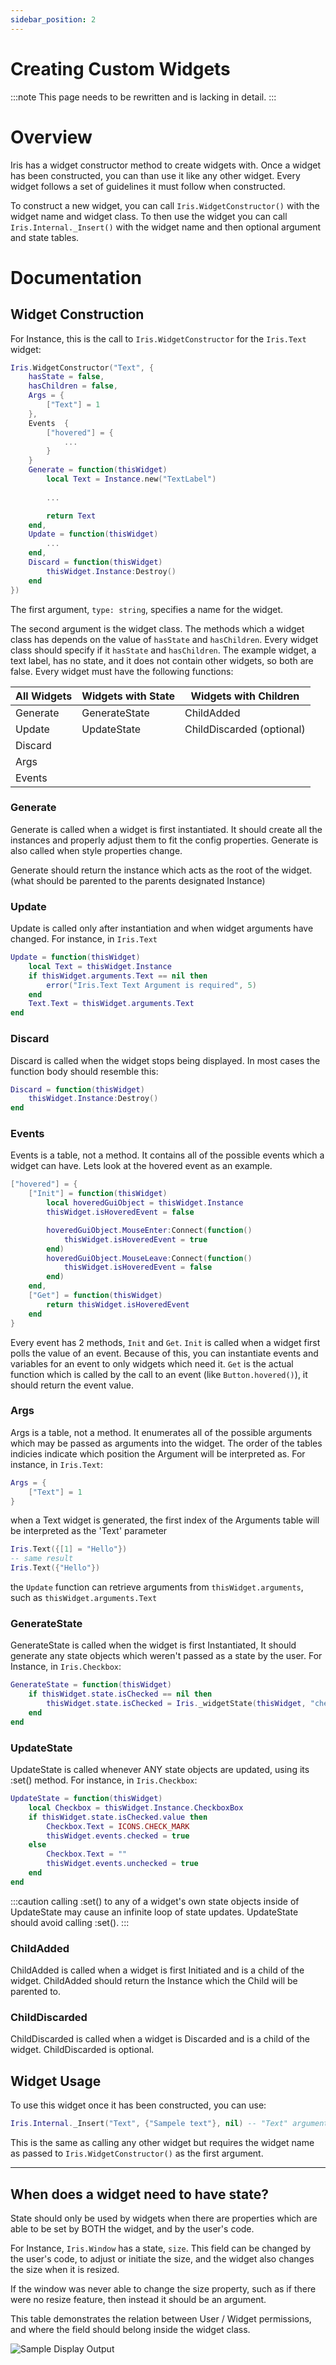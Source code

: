 ```yaml
---
sidebar_position: 2
---
```


# Creating Custom Widgets

:::note
This page needs to be rewritten and is lacking in detail.
:::

# Overview

Iris has a widget constructor method to create widgets with. Once a widget has been constructed, you can than use it like any other widget. Every widget follows a set of guidelines it must follow when constructed.

To construct a new widget, you can call `Iris.WidgetConstructor()` with the widget name and widget class. To then use the widget you can call `Iris.Internal._Insert()` with the widget name and then optional argument and state tables.

# Documentation

## Widget Construction

For Instance, this is the call to `Iris.WidgetConstructor` for the `Iris.Text` widget:
```lua
Iris.WidgetConstructor("Text", {
    hasState = false,
    hasChildren = false,
    Args = {
        ["Text"] = 1
    },
    Events  {
        ["hovered"] = {
            ...
        }
    }
    Generate = function(thisWidget)
        local Text = Instance.new("TextLabel")
        
        ...

        return Text
    end,
    Update = function(thisWidget)
        ...
    end,
    Discard = function(thisWidget)
        thisWidget.Instance:Destroy()
    end
})
```


The first argument, `type: string`, specifies a name for the widget.


The second argument is the widget class. The methods which a widget class has depends on the value of `hasState` and `hasChildren`. Every widget class should specify if it `hasState` and `hasChildren`. The example widget, a text label, has no state, and it does not contain other widgets, so both are false. Every widget must have the following functions:

| All Widgets | Widgets with State | Widgets with Children     |
| ----------- | ------------------ | ------------------------- |
| Generate    | GenerateState      | ChildAdded                |
| Update      | UpdateState        | ChildDiscarded (optional) |
| Discard     |                    |                           |
| Args        |                    |                           |
| Events      |                    |                           |

### Generate
Generate is called when a widget is first instantiated. It should create all the instances and properly adjust them to fit the config properties.
Generate is also called when style properties change.

Generate should return the instance which acts as the root of the widget. (what should be parented to the parents designated Instance)

### Update
Update is called only after instantiation and when widget arguments have changed. 
For instance, in `Iris.Text`
```lua
Update = function(thisWidget)
    local Text = thisWidget.Instance
    if thisWidget.arguments.Text == nil then
        error("Iris.Text Text Argument is required", 5)
    end
    Text.Text = thisWidget.arguments.Text
end
```

### Discard
Discard is called when the widget stops being displayed. In most cases the function body should resemble this:
```lua
Discard = function(thisWidget)
    thisWidget.Instance:Destroy()
end
```

### Events
Events is a table, not a method. It contains all of the possible events which a widget can have. Lets look at the hovered event as an example.
```lua
["hovered"] = {
    ["Init"] = function(thisWidget)
        local hoveredGuiObject = thisWidget.Instance
        thisWidget.isHoveredEvent = false

        hoveredGuiObject.MouseEnter:Connect(function()
            thisWidget.isHoveredEvent = true
        end)
        hoveredGuiObject.MouseLeave:Connect(function()
            thisWidget.isHoveredEvent = false
        end)
    end,
    ["Get"] = function(thisWidget)
        return thisWidget.isHoveredEvent
    end
}
```
Every event has 2 methods, `Init` and `Get`. 
`Init` is called when a widget first polls the value of an event.
Because of this, you can instantiate events and variables for an event to only widgets which need it.
`Get` is the actual function which is called by the call to an event (like `Button.hovered()`), it should return the event value.

### Args
Args is a table, not a method. It enumerates all of the possible arguments which may be passed as arguments into the widget.
The order of the tables indicies indicate which position the Argument will be interpreted as. For instance, in `Iris.Text`:
```lua
Args = {
    ["Text"] = 1
}
```
when a Text widget is generated, the first index of the Arguments table will be interpreted as the 'Text' parameter
```lua
Iris.Text({[1] = "Hello"})
-- same result
Iris.Text({"Hello"})
```
the `Update` function can retrieve arguments from `thisWidget.arguments`, such as `thisWidget.arguments.Text`

### GenerateState
GenerateState is called when the widget is first Instantiated, It should generate any state objects which weren't passed as a state by the user.
For Instance, in `Iris.Checkbox`:
```lua
GenerateState = function(thisWidget)
    if thisWidget.state.isChecked == nil then
        thisWidget.state.isChecked = Iris._widgetState(thisWidget, "checked", false)
    end
end
```

### UpdateState
UpdateState is called whenever ANY state objects are updated, using its :set() method.
For instance, in `Iris.Checkbox`:
```lua
UpdateState = function(thisWidget)
    local Checkbox = thisWidget.Instance.CheckboxBox
    if thisWidget.state.isChecked.value then
        Checkbox.Text = ICONS.CHECK_MARK
        thisWidget.events.checked = true
    else
        Checkbox.Text = ""
        thisWidget.events.unchecked = true
    end
end
```
:::caution
calling :set() to any of a widget's own state objects inside of UpdateState may cause an infinite loop of state updates.
UpdateState should avoid calling :set().
:::

### ChildAdded
ChildAdded is called when a widget is first Initiated and is a child of the widget. ChildAdded should return the Instance which the Child will be parented to.

### ChildDiscarded
ChildDiscarded is called when a widget is Discarded and is a child of the widget. ChildDiscarded is optional.

## Widget Usage

To use this widget once it has been constructed, you can use:
```lua
Iris.Internal._Insert("Text", {"Sampele text"}, nil) -- "Text" argument and no state
```
This is the same as calling any other widget but requires the widget name as passed to `Iris.WidgetConstructor()` as the first argument.

***

## When does a widget need to have state?
State should only be used by widgets when there are properties which are able to be set by BOTH the widget, and by the user's code.

For Instance, `Iris.Window` has a state, `size`. This field can be changed by the user's code, to adjust or initiate the size, and the widget also changes the size when it is resized.

If the window was never able to change the size property, such as if there were no resize feature, then instead it should be an argument.

This table demonstrates the relation between User / Widget permissions, and where the field should belong inside the widget class.
<div align="Left">
    <img src="https://raw.githubusercontent.com/Michael-48/Iris/main/assets/IrisHelpfulChart.png" alt="Sample Display Output"/>
</div>

